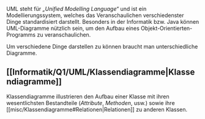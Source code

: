 UML steht für *„Unified Modelling Language“* und ist ein Modellierungssystem, welches das Veranschaulichen verschiedenster Dinge standardisiert darstellt.
Besonders in der Informatik bzw. Java können UML-Diagramme nützlich sein, um den Aufbau eines Objekt-Orientierten-Programms zu veranschaulichen. 

Um verschiedene Dinge darstellen zu können braucht man unterschiedliche Diagramme. 

## [[Informatik/Q1/UML/Klassendiagramme|Klassendiagramme]]

Klassendiagramme illustrieren den Aufbau einer Klasse mit ihren wesentlichsten Bestandteile (*Attribute*, *Methoden*, usw.) sowie ihre [[misc/Klassendiagramme#Relationen|Relationen]] zu anderen Klassen. 
